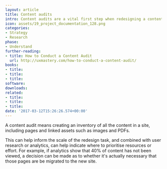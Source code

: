 ```yaml
---
layout: article
title: Content audits
intro: Content audits are a vital first step when redesigning a content-heavy site.
icon: assets/19_project_documentation_128.png
categories:
- Strategy
- Research
phase:
- Understand
further-reading:
- title: How to Conduct a Content Audit
  url: http://uxmastery.com/how-to-conduct-a-content-audit/
books:
- title: 
- title: 
- title: 
software:
downloads: 
related:
- title: 
- title: 
- title: 
date: '2017-03-12T15:26:26.574+00:00'
---
```



A content audit means creating an inventory of all the content in a site, including pages and linked assets such as images and PDFs.

This can help inform the scale of the redesign task, and combined with user research or analytics, can help indicate where to prioritise resources or effort. For example, if analytics show that 40% of content has not been viewed, a decision can be made as to whether it's actually necessary that those pages are be migrated to the new site.